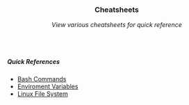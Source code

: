 <div align="center">
    <h3>Cheatsheets</h3>
    <p>
        <em>View various cheatsheets for quick reference</em>
    </p>
</div>

<br>
<br>

##### Quick References
- [Bash Commands](./bash_commands_cs.md)
- [Enviroment Variables](./env_variables_cs.md)
- [Linux File System](./file_system_cs.md)
